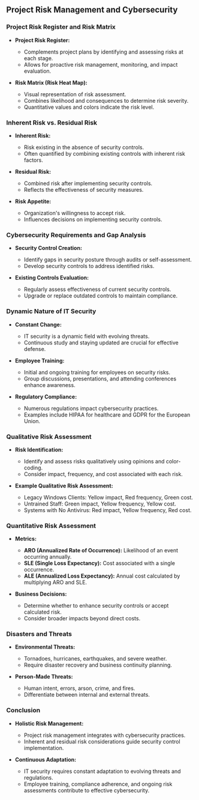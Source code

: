 ## Project Risk Management and Cybersecurity

### Project Risk Register and Risk Matrix

- **Project Risk Register:**
  - Complements project plans by identifying and assessing risks at each stage.
  - Allows for proactive risk management, monitoring, and impact evaluation.

- **Risk Matrix (Risk Heat Map):**
  - Visual representation of risk assessment.
  - Combines likelihood and consequences to determine risk severity.
  - Quantitative values and colors indicate the risk level.

### Inherent Risk vs. Residual Risk

- **Inherent Risk:**
  - Risk existing in the absence of security controls.
  - Often quantified by combining existing controls with inherent risk factors.

- **Residual Risk:**
  - Combined risk after implementing security controls.
  - Reflects the effectiveness of security measures.

- **Risk Appetite:**
  - Organization's willingness to accept risk.
  - Influences decisions on implementing security controls.

### Cybersecurity Requirements and Gap Analysis

- **Security Control Creation:**
  - Identify gaps in security posture through audits or self-assessment.
  - Develop security controls to address identified risks.

- **Existing Controls Evaluation:**
  - Regularly assess effectiveness of current security controls.
  - Upgrade or replace outdated controls to maintain compliance.

### Dynamic Nature of IT Security

- **Constant Change:**
  - IT security is a dynamic field with evolving threats.
  - Continuous study and staying updated are crucial for effective defense.

- **Employee Training:**
  - Initial and ongoing training for employees on security risks.
  - Group discussions, presentations, and attending conferences enhance awareness.

- **Regulatory Compliance:**
  - Numerous regulations impact cybersecurity practices.
  - Examples include HIPAA for healthcare and GDPR for the European Union.

### Qualitative Risk Assessment

- **Risk Identification:**
  - Identify and assess risks qualitatively using opinions and color-coding.
  - Consider impact, frequency, and cost associated with each risk.

- **Example Qualitative Risk Assessment:**
  - Legacy Windows Clients: Yellow impact, Red frequency, Green cost.
  - Untrained Staff: Green impact, Yellow frequency, Yellow cost.
  - Systems with No Antivirus: Red impact, Yellow frequency, Red cost.

### Quantitative Risk Assessment

- **Metrics:**
  - **ARO (Annualized Rate of Occurrence):** Likelihood of an event occurring annually.
  - **SLE (Single Loss Expectancy):** Cost associated with a single occurrence.
  - **ALE (Annualized Loss Expectancy):** Annual cost calculated by multiplying ARO and SLE.

- **Business Decisions:**
  - Determine whether to enhance security controls or accept calculated risk.
  - Consider broader impacts beyond direct costs.

### Disasters and Threats

- **Environmental Threats:**
  - Tornadoes, hurricanes, earthquakes, and severe weather.
  - Require disaster recovery and business continuity planning.

- **Person-Made Threats:**
  - Human intent, errors, arson, crime, and fires.
  - Differentiate between internal and external threats.

### Conclusion

- **Holistic Risk Management:**
  - Project risk management integrates with cybersecurity practices.
  - Inherent and residual risk considerations guide security control implementation.

- **Continuous Adaptation:**
  - IT security requires constant adaptation to evolving threats and regulations.
  - Employee training, compliance adherence, and ongoing risk assessments contribute to effective cybersecurity.